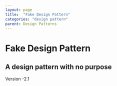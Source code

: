 ```yaml
---
layout: page
title:  "Fake Design Pattern"
categories: "design pattern"
parent: Design Patterns
---
```


# Fake Design Pattern
## A design pattern with no purpose

Version -2.1